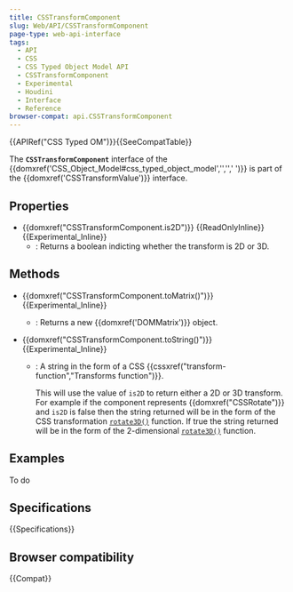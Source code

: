 ```yaml
---
title: CSSTransformComponent
slug: Web/API/CSSTransformComponent
page-type: web-api-interface
tags:
  - API
  - CSS
  - CSS Typed Object Model API
  - CSSTransformComponent
  - Experimental
  - Houdini
  - Interface
  - Reference
browser-compat: api.CSSTransformComponent
---
```

{{APIRef("CSS Typed OM")}}{{SeeCompatTable}}

The **`CSSTransformComponent`** interface of the {{domxref('CSS_Object_Model#css_typed_object_model','','',' ')}} is part of the {{domxref('CSSTransformValue')}} interface.

## Properties

- {{domxref("CSSTransformComponent.is2D")}} {{ReadOnlyInline}} {{Experimental_Inline}}
  - : Returns a boolean indicting whether the transform is 2D or 3D.

## Methods

- {{domxref("CSSTransformComponent.toMatrix()")}} {{Experimental_Inline}}
  - : Returns a new {{domxref('DOMMatrix')}} object.
- {{domxref("CSSTransformComponent.toString()")}} {{Experimental_Inline}}

  - : A string in the form of a CSS {{cssxref("transform-function","Transforms function")}}.

    This will use the value of `is2D` to return either a 2D or 3D transform. For example if the component represents {{domxref("CSSRotate")}} and `is2D` is false then the string returned will be in the form of the CSS transformation [`rotate3D()`](/en-US/docs/Web/CSS/transform-function/rotate3d) function. If true the string returned will be in the form of the 2-dimensional [`rotate3D()`](/en-US/docs/Web/CSS/transform-function/rotate) function.

## Examples

To do

## Specifications

{{Specifications}}

## Browser compatibility

{{Compat}}
